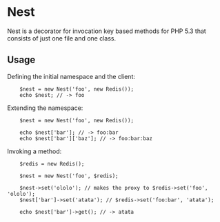 Nest
========

Nest is a decorator for invocation key based methods for PHP 5.3 that consists
of just one file and one class.

Usage
-----

Defining the initial namespace and the client:

        $nest = new Nest('foo', new Redis());
        echo $nest; // -> foo

Extending the namespace:

        $nest = new Nest('foo', new Redis());

        echo $nest['bar']; // -> foo:bar
        echo $nest['bar']['baz']; // -> foo:bar:baz

Invoking a method:

        $redis = new Redis();

        $nest = new Nest('foo', $redis);

        $nest->set('ololo'); // makes the proxy to $redis->set('foo', 'ololo');
        $nest['bar']->set('atata'); // $redis->set('foo:bar', 'atata');

        echo $nest['bar']->get(); // -> atata
